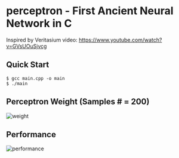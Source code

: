 # perceptron - First Ancient Neural Network in C

Inspired by Veritasium video: https://www.youtube.com/watch?v=GVsUOuSjvcg

## Quick Start
```
$ gcc main.cpp -o main
$ ./main
```

## Perceptron Weight (Samples # = 200)
![weight](weights.gif)

## Performance
![performance](https://i.ibb.co/H2xd7bW/perceptron-performance.png)